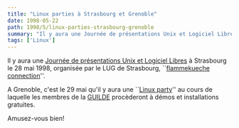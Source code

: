 ```yaml
---
title: "Linux parties à Strasbourg et Grenoble"
date: 1998-05-22
path: 1998/5/linux-parties-strasbourg-grenoble
summary: "Il y aura une Journée de présentations Unix et Logiciel Libres à Strasbourg le 28 mai 1998, organisée par le LUG de Strasbourg, ``flammekueche connection''."
tags: ['Linux']
---
```


<P>
Il y aura une <A HREF="http://tux.u-strasbg.fr/JUL1.html">Journée
de présentations Unix et Logiciel Libres</A> à Strasbourg
le 28 mai 1998, organisée par le LUG de Strasbourg, ``<A HREF="http://tux.u-strasbg.fr/">flammekueche connection</A>''.
</P>

<P>
A Grenoble, c'est le 29 mai qu'il y aura une ``<A HREF="http://www.guilde.asso.fr/guilde/reunions/cr980529.html">Linux
party</A>'' au cours de laquelle les membres de la <A HREF="http://www.guilde.asso.fr/">GUILDE</A> procèderont à démos et
installations gratuites.
</P>

<P>
Amusez-vous bien!
</P>


